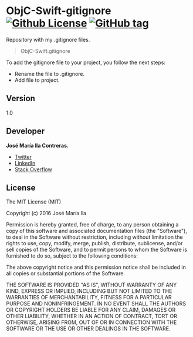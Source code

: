 # ObjC-Swift-gitignore [![Github License](https://img.shields.io/badge/license-MIT-lightgrey.svg)](https://github.com/joserock85/ObjC-Swift-gitignore/blob/master/LICENSE) [![GitHub tag](https://img.shields.io/badge/tag-1.0-blue.svg)](https://github.com/joserock85/ObjC-Swift-gitignore/releases/tag/1.0)
Repository with my .gitignore files.

> ObjC-Swift.gitignore

To add the gitignore file to your project, you follow the next steps:
* Rename the file to .gitignore.
* Add file to project.

## Version
1.0

## Developer
**José María Ila Contreras.**
* [Twitter](http://twitter.com/joserock85)
* [LinkedIn](https://es.linkedin.com/in/joseila85)
* [Stack Overflow](http://stackoverflow.com/users/2315658/joserock85)

## License
  The MIT License (MIT)

  Copyright (c) 2016 José María Ila

  Permission is hereby granted, free of charge, to any person obtaining a copy
  of this software and associated documentation files (the "Software"), to deal
  in the Software without restriction, including without limitation the rights
  to use, copy, modify, merge, publish, distribute, sublicense, and/or sell
  copies of the Software, and to permit persons to whom the Software is
  furnished to do so, subject to the following conditions:

  The above copyright notice and this permission notice shall be included in all
  copies or substantial portions of the Software.

  THE SOFTWARE IS PROVIDED "AS IS", WITHOUT WARRANTY OF ANY KIND, EXPRESS OR
  IMPLIED, INCLUDING BUT NOT LIMITED TO THE WARRANTIES OF MERCHANTABILITY,
  FITNESS FOR A PARTICULAR PURPOSE AND NONINFRINGEMENT. IN NO EVENT SHALL THE
  AUTHORS OR COPYRIGHT HOLDERS BE LIABLE FOR ANY CLAIM, DAMAGES OR OTHER
  LIABILITY, WHETHER IN AN ACTION OF CONTRACT, TORT OR OTHERWISE, ARISING FROM,
  OUT OF OR IN CONNECTION WITH THE SOFTWARE OR THE USE OR OTHER DEALINGS IN THE
  SOFTWARE.
